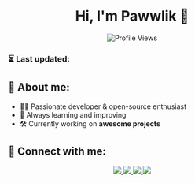 <h1 align="center">Hi, I'm Pawwlik 👋</h1>

<p align="center">
  <img src="https://komarev.com/ghpvc/?username=pawwlik&label=Profile%20Views&color=blue&style=flat" alt="Profile Views" />
</p>

### ⏳ Last updated: <!-- TIME -->

## 📌 About me:
- 👨‍💻 Passionate developer & open-source enthusiast
- 🚀 Always learning and improving
- 🛠️ Currently working on **awesome projects**

## 🔗 Connect with me:
<p align="center">
  <a href="https://linkedin.com/" target="_blank">
    <img src="https://img.shields.io/badge/LinkedIn-000?style=for-the-badge&logo=linkedin&logoColor=white" />
  </a>
  <a href="https://instagram.com/" target="_blank">
    <img src="https://img.shields.io/badge/Instagram-000?style=for-the-badge&logo=instagram&logoColor=white" />
  </a>
  <a href="https://facebook.com/" target="_blank">
    <img src="https://img.shields.io/badge/Facebook-000?style=for-the-badge&logo=facebook&logoColor=white" />
  </a>
  <a href="mailto:your.email@example.com" target="_blank">
    <img src="https://img.shields.io/badge/Email-000?style=for-the-badge&logo=gmail&logoColor=white" />
  </a>
</p>
